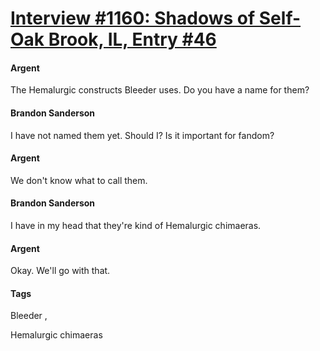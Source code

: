 # [Interview #1160: Shadows of Self-Oak Brook, IL, Entry #46](https://www.theoryland.com/intvmain.php?i=1160#46)

#### Argent

The Hemalurgic constructs Bleeder uses. Do you have a name for them?

#### Brandon Sanderson

I have not named them yet. Should I? Is it important for fandom?

#### Argent

We don't know what to call them.

#### Brandon Sanderson

I have in my head that they're kind of Hemalurgic chimaeras.

#### Argent

Okay. We'll go with that.

#### Tags

Bleeder
,

Hemalurgic chimaeras

